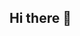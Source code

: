 ## Hi there 👋

<!--
**wgjosiah-dev/wgjosiah-dev** is a ✨ _special_ ✨ repository because its `README.md` (this file) appears on your GitHub profile.

Here are some ideas to get you started:

- 🔭 I’m currently working on ... devolping programming skills and It/cybersecurity skills 
- 🌱 I’m currently learning ... how to use code in python and how to use Vs Code
- 👯 I’m looking to collaborate on ... projects
- 🤔 I’m looking for help with ... finding a cybersecurity road map as CS major
- 💬 Ask me about ... my hobbies
- 📫 How to reach me: ... Email: wgjosiah@gmail.com
- 😄 Pronouns: ... he/him
- ⚡ Fun fact: ... 
-->

